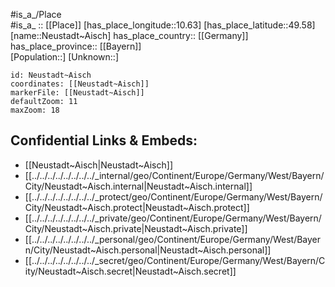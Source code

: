 ﻿---
location: [49.58,10.63] 
mapzoom: [7,12] 
mapmarker: city 
type: City
tags:
- geo/City


SpocWebEntityId: 32853
isDeleted: false
confidential: public

---
#is_a_/Place  
#is_a_ :: [[Place]] 
[has_place_longitude::10.63] 
[has_place_latitude::49.58] 
[name::Neustadt~Aisch] 
has_place_country:: [[Germany]]  
has_place_province:: [[Bayern]]  
[Population::] 
[Unknown::] 


```leaflet
id: Neustadt~Aisch
coordinates: [[Neustadt~Aisch]] 
markerFile: [[Neustadt~Aisch]] 
defaultZoom: 11 
maxZoom: 18
```


## Confidential Links & Embeds: 
- [[Neustadt~Aisch|Neustadt~Aisch]]  
- [[../../../../../../../../_internal/geo/Continent/Europe/Germany/West/Bayern/City/Neustadt~Aisch.internal|Neustadt~Aisch.internal]] 
- [[../../../../../../../../_protect/geo/Continent/Europe/Germany/West/Bayern/City/Neustadt~Aisch.protect|Neustadt~Aisch.protect]] 
- [[../../../../../../../../_private/geo/Continent/Europe/Germany/West/Bayern/City/Neustadt~Aisch.private|Neustadt~Aisch.private]] 
- [[../../../../../../../../_personal/geo/Continent/Europe/Germany/West/Bayern/City/Neustadt~Aisch.personal|Neustadt~Aisch.personal]] 
- [[../../../../../../../../_secret/geo/Continent/Europe/Germany/West/Bayern/City/Neustadt~Aisch.secret|Neustadt~Aisch.secret]] 
